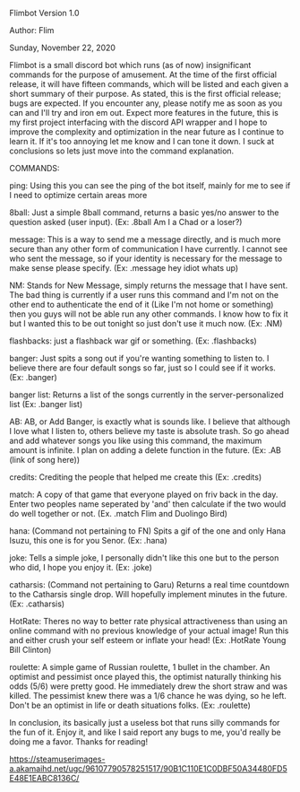 Flimbot Version 1.0

Author: Flim

Sunday, November 22, 2020

Flimbot is a small discord bot which runs (as of now) insignificant commands for the purpose of amusement. At the time of the first official release, it will have fifteen commands, which will be listed and each given a short summary of their purpose. As stated, this is the first official release; bugs are expected. If you encounter any, please notify me as soon as you can and I'll try and iron em out. Expect more features in the future, this is my first project interfacing with the discord API wrapper and I hope to improve the complexity and optimization in the near future as I continue to learn it. If it's too annoying let me know and I can tone it down. I suck at conclusions so lets just move into the command explanation.


COMMANDS:

ping: Using this you can see the ping of the bot itself, mainly for me to see if I need to optimize certain areas more

8ball: Just a simple 8ball command, returns a basic yes/no answer to the question asked (user input). (Ex: .8ball Am I a Chad or a loser?)

message: This is a way to send me a message directly, and is much more secure than any other form of communication I have currently. I cannot see who sent the message, so if your identity is necessary for the message to make sense please specify. (Ex: .message hey idiot whats up)

NM: Stands for New Message, simply returns the message that I have sent. The bad thing is currently if a user runs this command and I'm not on the other end to authenticate the end of it (Like I'm not home or something) then you guys will not be able run any other commands. I know how to fix it but I wanted this to be out tonight so just don't use it much now. (Ex: .NM)

flashbacks: just a flashback war gif or something. (Ex: .flashbacks)

banger: Just spits a song out if you're wanting something to listen to. I believe there are four default songs so far, just so I could see if it works. (Ex: .banger)

banger list: Returns a list of the songs currently in the server-personalized list (Ex: .banger list)

AB: AB, or Add Banger, is exactly what is sounds like. I believe that although I love what I listen to, others believe my taste is absolute trash. So go ahead and add whatever songs you like using this command, the maximum amount is infinite. I plan on adding a delete function in the future. (Ex: .AB (link of song here))

credits: Crediting the people that helped me create this (Ex: .credits)

match: A copy of that game that everyone played on friv back in the day. Enter two peoples name seperated by 'and' then calculate if the two would do well together or not. (Ex. .match Flim and Duolingo Bird)

hana: (Command not pertaining to FN) Spits a gif of the one and only Hana Isuzu, this one is for you Senor. (Ex: .hana)

joke: Tells a simple joke, I personally didn't like this one but to the person who did, I hope you enjoy it. (Ex: .joke)

catharsis: (Command not pertaining to Garu) Returns a real time countdown to the Catharsis single drop. Will hopefully implement minutes in the future. (Ex: .catharsis)

HotRate: Theres no way to better rate physical attractiveness than using an online command with no previous knowledge of your actual image! Run this and either crush your self esteem or inflate your head! (Ex: .HotRate Young Bill Clinton)

roulette: A simple game of Russian roulette, 1 bullet in the chamber. An optimist and pessimist once played this, the optimist naturally thinking his odds (5/6) were pretty good. He immediately drew the short straw and was killed. The pessimist knew there was a 1/6 chance he was dying, so he left. Don't be an optimist in life or death situations folks. (Ex: .roulette)

In conclusion, its basically just a useless bot that runs silly commands for the fun of it. Enjoy it, and like I said report any bugs to me, you'd really be doing me a favor. Thanks for reading!

https://steamuserimages-a.akamaihd.net/ugc/96107790578251517/90B1C110E1C0DBF50A34480FD5E48E1EABC8136C/
